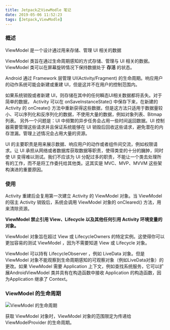 ```yaml
---
title: Jetpack之ViewModle 笔记
date: 2019-05-06 11:52:23
tags: [Jetpack,ViewModle]
---
```


### 概述

ViewModel 是一个设计通过用来存储、管理 UI 相关的数据

ViewModel 类旨在通过生命周期感知的方式存储、管理与 UI 相关的数据。ViewModel 类可以在屏幕旋转情况下保持数据处于 **存活** 的状态。

Android 通过 Framework 层管理 UI(Activity/Fragment) 的生命周期。响应用户的动作系统可能会新建或重建 UI，但是这并不在用户的控制范围内。

如果系统销毁或者新建 UI，则存储在其中的任何瞬态UI相关数据都将丢失。对于简单的数据， Activity 可以在  onSaveInstanceState() 中保存下来，在新建的 Activity 的 onCreate() 方法中重新获得这些数据，但是这方法只适用于数据量较小、可以序列化和反序列化的数据，不使用大量的数据，例如对象列表、Bitmap 列表。
另外一个问题是：UI 中频繁的异步任务会占用一些时间返回数据。UI 控制器需要管理这些请求并且保证系统能够在 UI 销毁后回收这些请求，避免潜在的内存泄漏。管理上述情况会占用大量的资源。

UI 的主要职责是用来展示数据、响应用户的动作或者组件间交流，例如权限请求。让 UI 承担从网络或者数据库获取数据等职责，使得类变的十分的臃肿，同时使 UI 变得难以测试。我们不应该为 UI 分配过多的职责，不能让一个类去处理所有的工作，而不是将工作委托给其他类。这其实是 MVC、MVP、MVVM 这些架构演进的重要原因。


### 使用
Activity 重建后会复用第一次建立 Activity 的 ViewModel 对象。当 ViewModel 的宿主 Activity 销毁后，系统会调用 ViewModel 对象的 onCleared() 方法，用来清除资源。


**ViewModel 禁止引用 View、Lifecycle 以及其他任何引用 Activity 环境变量的对象。**


ViewModel 对象旨在超过 View 或 LifecycleOwners 的特定实例。这使得你可以更加容易的测试 ViewModel ，因为不需要知道 View 或 Lifecycle 对象。

ViewModel 可以持有 LifecycleObserver ，例如 LiveData 对象。但是 ViewModel 对象不能观察到生命周期感知的可观察对象（例如LiveData对象）的更改。如果 ViewModel 需要 Application 上下文，例如查找系统服务，它可以扩展AndroidViewModel 类并具有在构造函数中接收 Application 的构造函数，因为Application 继承了 Context。


### ViewModel 的生命周期

![ViewModel 的生命周期](https://developer.android.google.cn/images/topic/libraries/architecture/viewmodel-lifecycle.png)


获取 ViewModel 对象时，ViewModel 对象的范围限定为传递给ViewModelProvider 的生命周期。